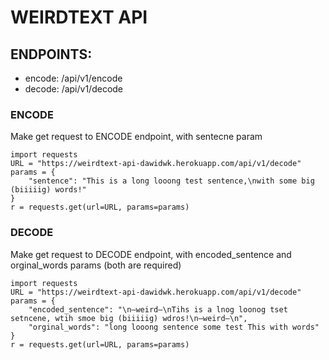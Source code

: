 # WEIRDTEXT API

## ENDPOINTS:

- encode: /api/v1/encode
- decode: /api/v1/decode

### ENCODE

Make get request to ENCODE endpoint, with sentecne param

```
import requests
URL = "https://weirdtext-api-dawidwk.herokuapp.com/api/v1/decode"
params = {
    "sentence": "This is a long looong test sentence,\nwith some big (biiiiig) words!"
}
r = requests.get(url=URL, params=params)
```

### DECODE

Make get request to DECODE endpoint, with encoded_sentence and orginal_words params (both are required)

```
import requests
URL = "https://weirdtext-api-dawidwk.herokuapp.com/api/v1/decode"
params = {
    "encoded_sentence": "\n—weird—\nTihs is a lnog loonog tset setncene, wtih smoe big (biiiiig) wdros!\n—weird—\n",
    "orginal_words": "long looong sentence some test This with words"
}
r = requests.get(url=URL, params=params)
```

